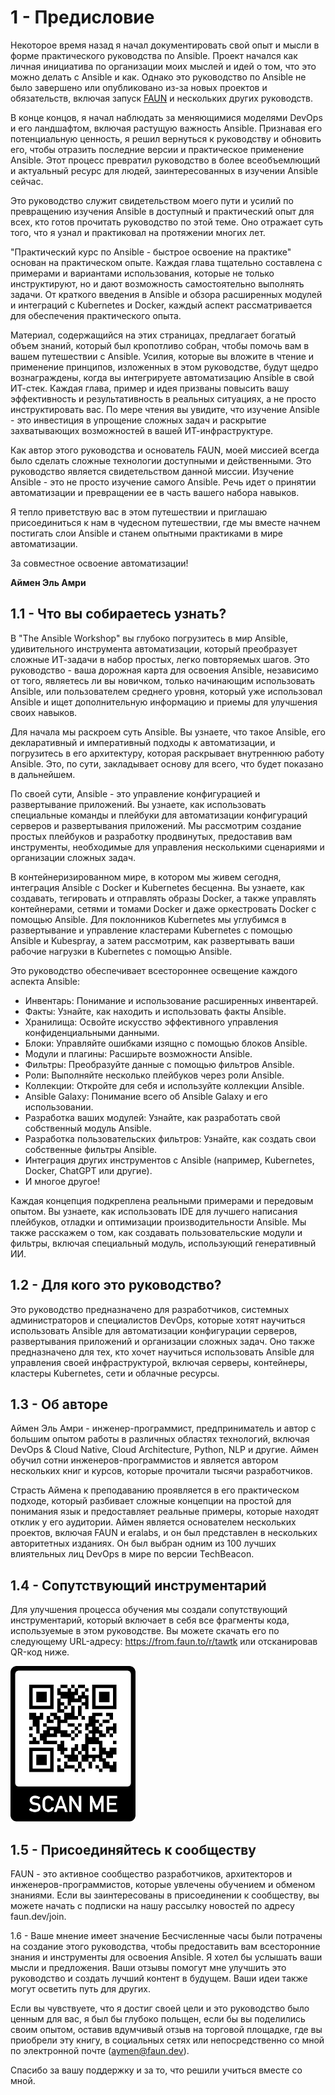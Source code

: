 # 1 - Предисловие

Некоторое время назад я начал документировать свой опыт и мысли в форме практического руководства по Ansible. Проект начался как личная инициатива по организации моих мыслей и идей о том, что это можно делать с Ansible и как. Однако это руководство по Ansible не было завершено или опубликовано из-за новых проектов и обязательств, включая запуск [FAUN](https://faun.dev/c/) и нескольких других руководств.

В конце концов, я начал наблюдать за меняющимися моделями DevOps и его ландшафтом, включая растущую важность Ansible. Признавая его потенциальную ценность, я решил вернуться к руководству и обновить его, чтобы отразить последние версии и практическое применение Ansible. Этот процесс превратил руководство в более всеобъемлющий и актуальный ресурс для людей, заинтересованных в изучении Ansible сейчас.

Это руководство служит свидетельством моего пути и усилий по превращению изучения Ansible в доступный и практический опыт для всех, кто готов прочитать руководство по этой теме. Оно отражает суть того, что я узнал и практиковал на протяжении многих лет.

"Практический курс по Ansible - быстрое освоение на практике" основан на практическом опыте. Каждая глава тщательно составлена с примерами и вариантами использования, которые не только инструктируют, но и дают возможность самостоятельно выполнять задачи. От краткого введения в Ansible и обзора расширенных модулей и интеграций с Kubernetes и Docker, каждый аспект рассматривается для обеспечения практического опыта.

Материал, содержащийся на этих страницах, предлагает богатый объем знаний, который был кропотливо собран, чтобы помочь вам в вашем путешествии с Ansible. Усилия, которые вы вложите в чтение и применение принципов, изложенных в этом руководстве, будут щедро вознаграждены, когда вы интегрируете автоматизацию Ansible в свой ИТ-стек. Каждая глава, пример и идея призваны повысить вашу эффективность и результативность в реальных ситуациях, а не просто инструктировать вас. По мере чтения вы увидите, что изучение Ansible - это инвестиция в упрощение сложных задач и раскрытие захватывающих возможностей в вашей ИТ-инфраструктуре.

Как автор этого руководства и основатель FAUN, моей миссией всегда было сделать сложные технологии доступными и действенными. Это руководство является свидетельством данной миссии. Изучение Ansible - это не просто изучение самого Ansible. Речь идет о принятии автоматизации и превращении ее в часть вашего набора навыков.

Я тепло приветствую вас в этом путешествии и приглашаю присоединиться к нам в чудесном путешествии, где мы вместе начнем постигать слои Ansible и станем опытными практиками в мире автоматизации.

За совместное освоение автоматизации!

**Аймен Эль Амри**

## 1.1 - Что вы собираетесь узнать?

В "The Ansible Workshop" вы глубоко погрузитесь в мир Ansible, удивительного инструмента автоматизации, который преобразует сложные ИТ-задачи в набор простых, легко повторяемых шагов. Это руководство - ваша дорожная карта для освоения Ansible, независимо от того, являетесь ли вы новичком, только начинающим использовать Ansible, или пользователем среднего уровня, который уже использовал Ansible и ищет дополнительную информацию и приемы для улучшения своих навыков.

Для начала мы раскроем суть Ansible. Вы узнаете, что такое Ansible, его декларативный и императивный подходы к автоматизации, и погрузитесь в его архитектуру, которая раскрывает внутреннюю работу Ansible. Это, по сути, закладывает основу для всего, что будет показано в дальнейшем.

По своей сути, Ansible - это управление конфигурацией и развертывание приложений. Вы узнаете, как использовать специальные команды и плейбуки для автоматизации конфигураций серверов и развертывания приложений. Мы рассмотрим создание простых плейбуков и разработку продвинутых, предоставив вам инструменты, необходимые для управления несколькими сценариями и организации сложных задач.

В контейнеризированном мире, в котором мы живем сегодня, интеграция Ansible с Docker и Kubernetes бесценна. Вы узнаете, как создавать, тегировать и отправлять образы Docker, а также управлять контейнерами, сетями и томами Docker и даже оркестровать Docker с помощью Ansible. Для поклонников Kubernetes мы углубимся в развертывание и управление кластерами Kubernetes с помощью Ansible и Kubespray, а затем рассмотрим, как развертывать ваши рабочие нагрузки в Kubernetes с помощью Ansible.

Это руководство обеспечивает всестороннее освещение каждого аспекта Ansible:

* Инвентарь: Понимание и использование расширенных инвентарей.
* Факты: Узнайте, как находить и использовать факты Ansible.
* Хранилища: Освойте искусство эффективного управления конфиденциальными данными.
* Блоки: Управляйте ошибками изящно с помощью блоков Ansible.
* Модули и плагины: Расширьте возможности Ansible.
* Фильтры: Преобразуйте данные с помощью фильтров Ansible.
* Роли: Выполняйте несколько плейбуков через роли Ansible.
* Коллекции: Откройте для себя и используйте коллекции Ansible.
* Ansible Galaxy: Понимание всего об Ansible Galaxy и его использовании.
* Разработка ваших модулей: Узнайте, как разработать свой собственный модуль Ansible.
* Разработка пользовательских фильтров: Узнайте, как создать свои собственные фильтры Ansible.
* Интеграция других инструментов с Ansible (например, Kubernetes, Docker, ChatGPT или другие).
* И многое другое!

Каждая концепция подкреплена реальными примерами и передовым опытом. Вы узнаете, как использовать IDE для лучшего написания плейбуков, отладки и оптимизации производительности Ansible. Мы также расскажем о том, как создавать пользовательские модули и фильтры, включая специальный модуль, использующий генеративный ИИ.

## 1.2 - Для кого это руководство?

Это руководство предназначено для разработчиков, системных администраторов и специалистов DevOps, которые хотят научиться использовать Ansible для автоматизации конфигурации серверов, развертывания приложений и организации сложных задач. Оно также предназначено для тех, кто хочет научиться использовать Ansible для управления своей инфраструктурой, включая серверы, контейнеры, кластеры Kubernetes, сети и облачные ресурсы.

## 1.3 - Об авторе
Аймен Эль Амри - инженер-программист, предприниматель и автор с большим опытом работы в различных областях технологий, включая DevOps & Cloud Native, Cloud Architecture, Python, NLP и другие. Аймен обучил сотни инженеров-программистов и является автором нескольких книг и курсов, которые прочитали тысячи разработчиков.

Страсть Аймена к преподаванию проявляется в его практическом подходе, который разбивает сложные концепции на простой для понимания язык и предоставляет реальные примеры, которые находят отклик у его аудитории. Аймен является основателем нескольких проектов, включая FAUN и eralabs, и он был представлен в нескольких авторитетных изданиях. Он был выбран одним из 100 лучших влиятельных лиц DevOps в мире по версии TechBeacon.

## 1.4 - Сопутствующий инструментарий

Для улучшения процесса обучения мы создали сопутствующий инструментарий, который включает в себя все фрагменты кода, используемые в этом руководстве. Вы можете скачать его по следующему URL-адресу: https://from.faun.to/r/tawtk или отсканировав QR-код ниже.

![](pics/pic1-1.png)

## 1.5 - Присоединяйтесь к сообществу

FAUN - это активное сообщество разработчиков, архитекторов и инженеров-программистов, которые увлечены обучением и обменом знаниями. Если вы заинтересованы в присоединении к сообществу, вы можете начать с подписки на нашу рассылку новостей по адресу faun.dev/join.

1.6 - Ваше мнение имеет значение
Бесчисленные часы были потрачены на создание этого руководства, чтобы предоставить вам всесторонние знания и инструменты для освоения Ansible. Я хотел бы услышать ваши мысли и предложения. Ваши отзывы помогут мне улучшить это руководство и создать лучший контент в будущем. Ваши идеи также могут осветить путь для других.

Если вы чувствуете, что я достиг своей цели и это руководство было ценным для вас, я был бы глубоко польщен, если бы вы поделились своим опытом, оставив вдумчивый отзыв на торговой площадке, где вы приобрели эту книгу, в социальных сетях или непосредственно со мной по электронной почте (aymen@faun.dev).

Спасибо за вашу поддержку и за то, что решили учиться вместе со мной.